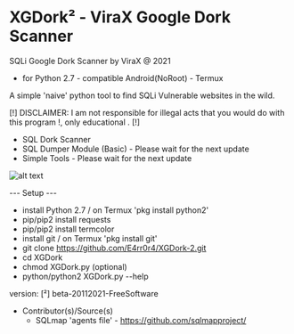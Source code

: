 # XGDork² - ViraX Google Dork Scanner

SQLi Google Dork Scanner by ViraX @ 2021
- for Python 2.7 - compatible Android(NoRoot) - Termux

A simple 'naive' python tool to find SQLi Vulnerable websites in the wild.

[!] DISCLAIMER: I am not responsible for illegal acts that you would do with this program !, only educational . [!]
  - SQL Dork Scanner
  - SQL Dumper Module (Basic) - Please wait for the next update
  - Simple Tools - Please wait for the next update

![alt text](https://ibb.co/NYvrs0Q)

--- Setup ---
- install Python 2.7 / on Termux 'pkg install python2'
- pip/pip2 install requests
- pip/pip2 install termcolor
- install git / on Termux 'pkg install git'
- git clone https://github.com/E4rr0r4/XGDork-2.git
- cd XGDork
- chmod XGDork.py (optional)
- python/python2 XGDork.py --help


version: [²] beta-20112021-FreeSoftware

- Contributor(s)/Source(s)
  * SQLmap 'agents file' - https://github.com/sqlmapproject/

